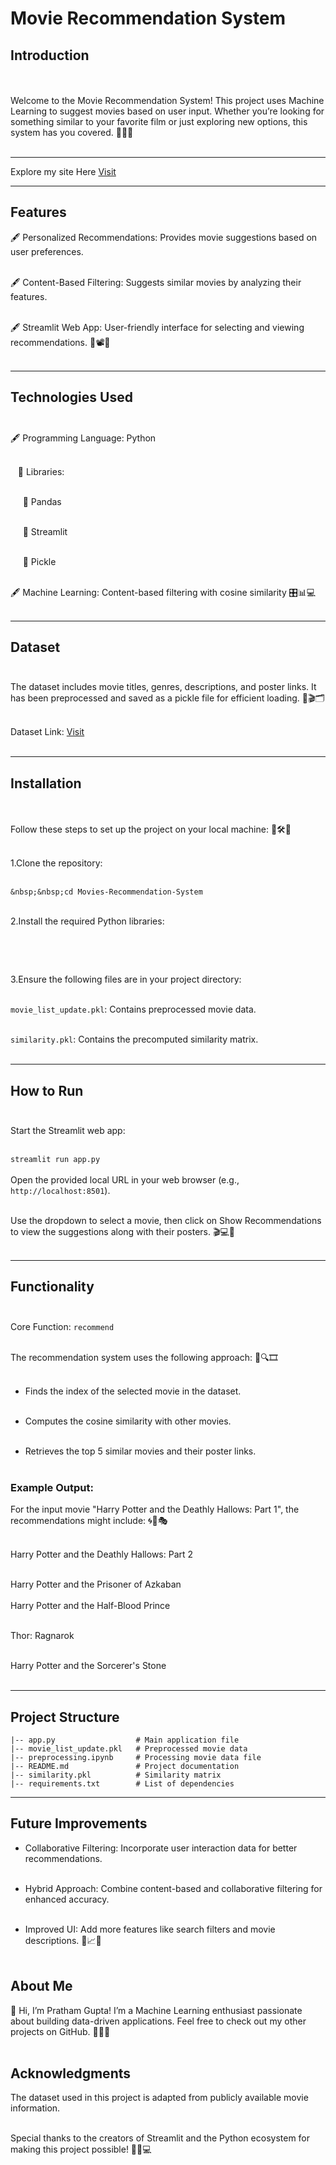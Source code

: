 # Movie Recommendation System

## Introduction 

<br><br>
Welcome to the Movie Recommendation System! This project uses Machine Learning to suggest movies based on user input. Whether you’re looking for something similar to your favorite film or just exploring new options, this system has you covered. 🎥✨🍿
<br><br>

---

Explore my site Here [Visit](https://movie-recommendation-system-frn84ejdc7ekwgjzbuaxxd.streamlit.app/)

---

## Features

🖋️ Personalized Recommendations: Provides movie suggestions based on user preferences.<br><br>

🖋️ Content-Based Filtering: Suggests similar movies by analyzing their features.<br><br>

🖋️ Streamlit Web App: User-friendly interface for selecting and viewing recommendations. 🎯📽️🤖<br><br>

---

## Technologies Used <br><br>

🖋️ Programming Language: Python<br><br>

&nbsp;&nbsp;   📃 Libraries:<br><br>

&nbsp;&nbsp;&nbsp;&nbsp;       📖 Pandas<br><br>

 &nbsp;&nbsp;&nbsp;&nbsp;      📖 Streamlit<br><br>

 &nbsp;&nbsp;&nbsp;&nbsp;      📖 Pickle<br><br>

🖋️ Machine Learning: Content-based filtering with cosine similarity 🎛️📊💻<br><br>

---

## Dataset <br><br>

The dataset includes movie titles, genres, descriptions, and poster links. It has been preprocessed and saved as a pickle file for efficient loading. 📂🎬🗂️ <br><br>

Dataset Link: [Visit](https://www.kaggle.com/datasets/harshitshankhdhar/imdb-dataset-of-top-1000-movies-and-tv-shows)
<br><br>

---

## Installation
<br><br>
Follow these steps to set up the project on your local machine: 🚀🛠️🔧<br><br>


1.Clone the repository:<br><br>

```git clone https://github.com/Code1235/Machine-Learning-Projects
&nbsp;&nbsp;cd Movies-Recommendation-System 
```

<br>
2.Install the required Python libraries:<br><br>

```pip install -r requirements.txt
```
<br>

3.Ensure the following files are in your project directory:<br><br>

`movie_list_update.pkl`: Contains preprocessed movie data.<br><br>

`similarity.pkl`: Contains the precomputed similarity matrix.<br><br>

---

## How to Run<br><br>

Start the Streamlit web app:<br><br>

```streamlit run app.py```
<br><br>
Open the provided local URL in your web browser (e.g., `http://localhost:8501`).<br><br>

Use the dropdown to select a movie, then click on Show Recommendations to view the suggestions along with their posters. 🎬💻🌟<br><br>

---

## Functionality<br><br>

Core Function: `recommend`<br><br>

The recommendation system uses the following approach: 🧠🔍🎞️<br><br>

- Finds the index of the selected movie in the dataset.<br><br>

- Computes the cosine similarity with other movies.<br><br>

- Retrieves the top 5 similar movies and their poster links.<br><br>

### Example Output:

For the input movie "Harry Potter and the Deathly Hallows: Part 1", the recommendations might include: 🌀🎥🎭<br><br>

Harry Potter and the Deathly Hallows: Part 2<br><br>

Harry Potter and the Prisoner of Azkaban
<br><br>
Harry Potter and the Half-Blood Prince	<br><br>

Thor: Ragnarok	<br><br>

Harry Potter and the Sorcerer's Stone <br><br>

---

## Project Structure

```Movies-Recommendation-System/
|-- app.py                  # Main application file
|-- movie_list_update.pkl   # Preprocessed movie data
|-- preprocessing.ipynb     # Processing movie data file
|-- README.md               # Project documentation
|-- similarity.pkl          # Similarity matrix
|-- requirements.txt        # List of dependencies
```

---

## Future Improvements

- Collaborative Filtering: Incorporate user interaction data for better recommendations.<br><br>

- Hybrid Approach: Combine content-based and collaborative filtering for enhanced accuracy.<br><br>

- Improved UI: Add more features like search filters and movie descriptions. 🌟📈🎯<br><br>

## About Me

👋 Hi, I’m Pratham Gupta! I’m a Machine Learning enthusiast passionate about building data-driven applications. Feel free to check out my other projects on GitHub. 🚀🤖💡<br><br>

## Acknowledgments

The dataset used in this project is adapted from publicly available movie information.<br><br>

Special thanks to the creators of Streamlit and the Python ecosystem for making this project possible! 🎉🙏💻<br><br>

